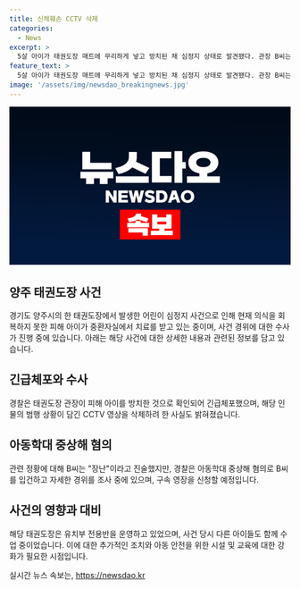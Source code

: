 ```yaml
---
title: 신체훼손 CCTV 삭제 
categories:
  - News
excerpt: >
  5살 아이가 태권도장 매트에 무리하게 넣고 방치된 채 심정지 상태로 발견됐다. 관장 B씨는 CCTV 영상을 삭제하며 증거를 인멸하는 등 범행을 저질렀다. 다른 아이들도 함께 수업 중이던 태권도장은 아동학대 중상해 혐의로 B씨를 입건하고, 아이는 중환자실에서 치료 중이다. (150자)
feature_text: >
  5살 아이가 태권도장 매트에 무리하게 넣고 방치된 채 심정지 상태로 발견됐다. 관장 B씨는 CCTV 영상을 삭제하며 증거를 인멸하는 등 범행을 저질렀다. 다른 아이들도 함께 수업 중이던 태권도장은 아동학대 중상해 혐의로 B씨를 입건하고, 아이는 중환자실에서 치료 중이다. (150자)
image: '/assets/img/newsdao_breakingnews.jpg'
---
```


<p><img src="/assets/img/newsdao_breakingnews.jpg" alt="pcversion 속보" /></p>

<h2 data-ke-size="size26">양주 태권도장 사건</h2>

<p data-ke-size="size16">경기도 양주시의 한 태권도장에서 발생한 어린이 심정지 사건으로 인해 현재 의식을 회복하지 못한 피해 아이가 중환자실에서 치료를 받고 있는 중이며, 사건 경위에 대한 수사가 진행 중에 있습니다. 아래는 해당 사건에 대한 상세한 내용과 관련된 정보를 담고 있습니다.</p>

<h2 data-ke-size="size24">긴급체포와 수사</h2>

<p data-ke-size="size16">경찰은 태권도장 관장이 피해 아이를 방치한 것으로 확인되어 긴급체포했으며, 해당 인물의 범행 상황이 담긴 CCTV 영상을 삭제하려 한 사실도 밝혀졌습니다.</p>

<h2 data-ke-size="size24">아동학대 중상해 혐의</h2>

<p data-ke-size="size16">관련 정황에 대해 B씨는 "장난"이라고 진술했지만, 경찰은 아동학대 중상해 혐의로 B씨를 입건하고 자세한 경위를 조사 중에 있으며, 구속 영장을 신청할 예정입니다.</p>

<h2 data-ke-size="size24">사건의 영향과 대비</h2>

<p data-ke-size="size16">해당 태권도장은 유치부 전용반을 운영하고 있었으며, 사건 당시 다른 아이들도 함께 수업 중이었습니다. 이에 대한 추가적인 조치와 아동 안전을 위한 시설 및 교육에 대한 강화가 필요한 시점입니다.</p>
실시간 뉴스 속보는, <a href="https://newsdao.kr" rel="dofollow">https://newsdao.kr</a>


